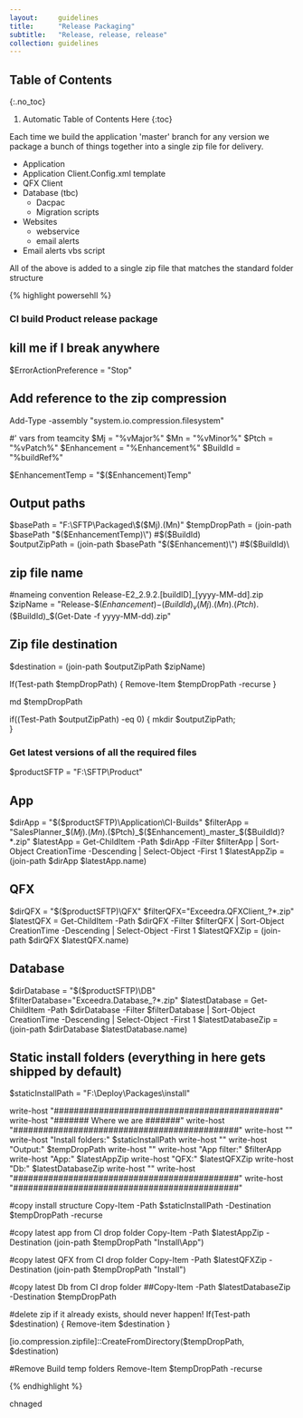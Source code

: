 ```yaml
---
layout:     guidelines
title:      "Release Packaging"
subtitle:   "Release, release, release"
collection: guidelines
---
```


## Table of Contents
{:.no_toc}

1. Automatic Table of Contents Here
{:toc}

Each time we build the application 'master' branch for any version we package a bunch of things together into a single zip file for delivery.

- Application
- Application Client.Config.xml template
- QFX Client
- Database (tbc)
  - Dacpac
  - Migration scripts
- Websites
    - webservice
    - email alerts
- Email alerts vbs script

All of the above is added to a single zip file that matches the standard folder structure


{% highlight powersehll %}

###
###		CI build Product release package
###

## kill me if I break anywhere
$ErrorActionPreference = "Stop"

## Add reference to the zip compression
Add-Type -assembly "system.io.compression.filesystem"

#' vars from teamcity
$Mj = "%vMajor%"
$Mn = "%vMinor%"
$Ptch = "%vPatch%"
$Enhancement = "%Enhancement%"
$BuildId = "%buildRef%"

$EnhancementTemp = "$($Enhancement)Temp"


## Output paths
$basePath = "F:\SFTP\Packaged\$($Mj).$($Mn)\"
$tempDropPath = (join-path $basePath "$($EnhancementTemp)\") #$($BuildId)\
$outputZipPath = (join-path $basePath "$($Enhancement)\") #$($BuildId)\

## zip file name
#nameing convention Release-E2_2.9.2.[buildID]_[yyyy-MM-dd].zip
$zipName = "Release-$($Enhancement)-$($BuildId)_v$($Mj).$($Mn).$($Ptch).$($BuildId)_$(Get-Date -f yyyy-MM-dd).zip"

## Zip file destination
$destination = (join-path $outputZipPath $zipName)

If(Test-path $tempDropPath)
{
	Remove-Item  $tempDropPath -recurse
}

 md $tempDropPath

if((Test-Path $outputZipPath) -eq 0)
{
	mkdir $outputZipPath;         
}


### Get latest versions of all the required files
$productSFTP = "F:\SFTP\Product"

## App
$dirApp = "$($productSFTP)\Application\CI-Builds\"
$filterApp = "SalesPlanner_$($Mj).$($Mn).$($Ptch)_$($Enhancement)_master_$($BuildId)?\*.zip"
$latestApp = Get-ChildItem -Path $dirApp -Filter $filterApp | Sort-Object CreationTime  -Descending | Select-Object -First 1
$latestAppZip = (join-path $dirApp $latestApp.name)

## QFX
$dirQFX = "$($productSFTP)\QFX\"
$filterQFX="Exceedra.QFXClient_?\*.zip"
$latestQFX = Get-ChildItem -Path $dirQFX -Filter $filterQFX | Sort-Object CreationTime  -Descending | Select-Object -First 1
$latestQFXZip = (join-path $dirQFX $latestQFX.name)

## Database
$dirDatabase = "$($productSFTP)\DB\"
$filterDatabase="Exceedra.Database_?\*.zip"
$latestDatabase = Get-ChildItem -Path $dirDatabase -Filter $filterDatabase | Sort-Object CreationTime  -Descending | Select-Object -First 1
$latestDatabaseZip = (join-path $dirDatabase $latestDatabase.name)


## Static install folders (everything in here gets shipped by default)
$staticInstallPath = "F:\Deploy\Packages\install"

write-host "#############################################"
write-host "#######          Where we are         #######"
write-host "#############################################"
write-host ""
write-host "Install folders:" $staticInstallPath
write-host ""
write-host "Output:" $tempDropPath
write-host ""
write-host "App filter:" $filterApp
write-host "App:" $latestAppZip
write-host "QFX:" $latestQFXZip
write-host "Db:" $latestDatabaseZip
write-host ""
write-host "#############################################"
write-host "#############################################"


#copy install structure
Copy-Item -Path $staticInstallPath -Destination $tempDropPath  -recurse

#copy latest app from CI drop folder
Copy-Item -Path $latestAppZip -Destination (join-path $tempDropPath "Install\App\")

#copy latest QFX from CI drop folder
Copy-Item -Path $latestQFXZip -Destination (join-path $tempDropPath "Install\")

#copy latest Db from CI drop folder
##Copy-Item -Path $latestDatabaseZip -Destination $tempDropPath



#delete zip if it already exists, should never happen!
If(Test-path $destination)
{
	Remove-item $destination
}

[io.compression.zipfile]::CreateFromDirectory($tempDropPath, $destination)


#Remove Build temp folders
Remove-Item  $tempDropPath -recurse

{% endhighlight %}

chnaged
